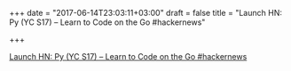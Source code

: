 +++
date = "2017-06-14T23:03:11+03:00"
draft = false
title = "Launch HN: Py (YC S17) – Learn to Code on the Go  #hackernews"

+++

<p><a href="https://t.co/LhN3eZPxIp">Launch HN: Py (YC S17) – Learn to Code on the Go  #hackernews</a></p>
